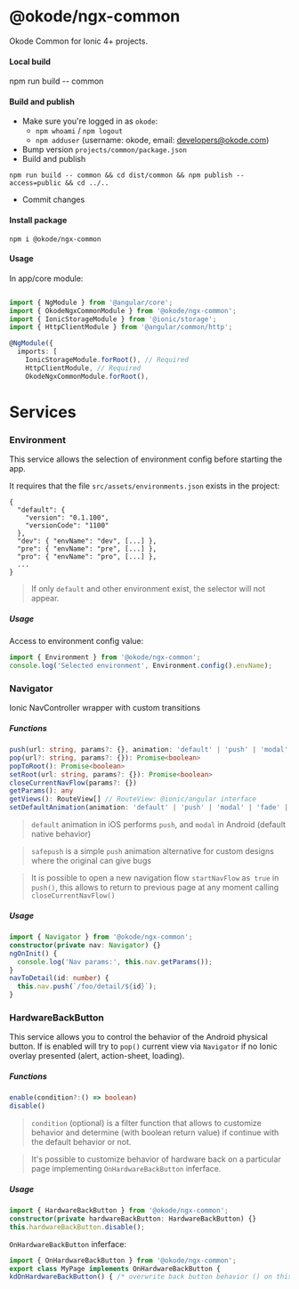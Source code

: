 # @okode/ngx-common

Okode Common for Ionic 4+ projects.

#### Local build

npm run build -- common

#### Build and publish

- Make sure you're logged in as `okode`:
   - `npm whoami` / `npm logout`
   - `npm adduser` (username: okode, email: developers@okode.com)
- Bump version `projects/common/package.json`
- Build and publish
```
npm run build -- common && cd dist/common && npm publish --access=public && cd ../..
```
- Commit changes

#### Install package

```
npm i @okode/ngx-common
```

#### Usage

In app/core module:
```typescript

import { NgModule } from '@angular/core';
import { OkodeNgxCommonModule } from '@okode/ngx-common';
import { IonicStorageModule } from '@ionic/storage';
import { HttpClientModule } from '@angular/common/http';

@NgModule({
  imports: [
    IonicStorageModule.forRoot(), // Required
    HttpClientModule, // Required
    OkodeNgxCommonModule.forRoot(),

```

# Services

### Environment
This service allows the selection of environment config before starting the app.

It requires that the file  `src/assets/environments.json` exists in the project: 

```
{
  "default": {
    "version": "0.1.100",
    "versionCode": "1100"
  },
  "dev": { "envName": "dev", [...] },
  "pre": { "envName": "pre", [...] },
  "pro": { "envName": "pro", [...] },
  ...
}
```
> If only `default` and other environment exist, the selector will not appear.

##### Usage

Access to environment config value:
```typescript
import { Environment } from '@okode/ngx-common';
console.log('Selected environment', Environment.config().envName);
```

### Navigator
Ionic NavController wrapper with custom transitions

##### Functions
```typescript
push(url: string, params?: {}, animation: 'default' | 'push' | 'modal' | 'fade' | 'safepush' = 'default', startNavFlow = false): Promise<boolean>
pop(url?: string, params?: {}): Promise<boolean>
popToRoot(): Promise<boolean>
setRoot(url: string, params?: {}): Promise<boolean>
closeCurrentNavFlow(params?: {}) 
getParams(): any
getViews(): RouteView[] // RouteView: @ionic/angular interface
setDefaultAnimation(animation: 'default' | 'push' | 'modal' | 'fade' | 'safepush')
```
> `default` animation in iOS performs `push`, and `modal` in Android (default native behavior)

> `safepush` is a simple `push` animation alternative for custom designs where the original can give bugs

> It is possible to open a new navigation flow `startNavFlow` as` true` in  `push()`, this allows to return to previous page at any moment calling `closeCurrentNavFlow()`


##### Usage
```typescript
import { Navigator } from '@okode/ngx-common';
constructor(private nav: Navigator) {}
ngOnInit() {
  console.log('Nav params:', this.nav.getParams());
}
navToDetail(id: number) {
  this.nav.push(`/foo/detail/${id}`);
}
```

### HardwareBackButton
This service allows you to control the behavior of the Android physical button. If is enabled will try to `pop()` current view via `Navigator` if no Ionic overlay presented (alert, action-sheet, loading).

##### Functions
```typescript
enable(condition?:() => boolean)
disable()
```
> `condition` (optional) is a filter function that allows to customize behavior and determine (with boolean return value) if continue with the default behavior or not.

> It's possible to customize behavior of hardware back on a particular page implementing `OnHardwareBackButton` inferface.


##### Usage
```typescript
import { HardwareBackButton } from '@okode/ngx-common';
constructor(private hardwareBackButton: HardwareBackButton) {}
this.hardwareBackButton.disable();
```
`OnHardwareBackButton` inferface:
```typescript
import { OnHardwareBackButton } from '@okode/ngx-common';
export class MyPage implements OnHardwareBackButton {
kdOnHardwareBackButton() { /* overwrite back button behavior () on this page */ }
```

